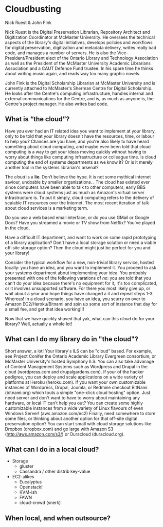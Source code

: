 ﻿Cloudbusting
===

Nick Ruest & John Fink


Nick Ruest is the Digital Preservation Librarian, Repository Architect and Digitization Coordinator at McMaster University. He oversees the technical aspects of the library's digital initiatives, develops policies and workflows for digital preservation, digitization and metadata delivery, writes really bad code, and manages a number of servers. He is also the Vice-President/President elect of the Ontario Library and Technology Association as well as the President of the McMaster University Academic Librarians Association and a CAUT Defence Fund trustee. In his spare time he thinks about writing music again, and reads way too many graphic novels.


John Fink is the Digital Scholarship Librarian at McMaster University and is currently attached to McMaster's Sherman Centre for Digital Scholarship.  He looks after the Centre's computing infrastructure, handles internal and external communications for the Centre, and is, as much as anyone is, the Centre's project manager. He also writes bad code.

## What is “the cloud”? 

Have you ever had an IT related idea you want to implement at your library, only to be told that your library doesn't have the resources, time, or labour to help you? Chances are you have, and you're also likely to have heard something about cloud computing, and maybe even been told that cloud computing is a way to get your ideas moving quickly without having to worry about things like computing infrastructure or colleague time. Is cloud computing the end of systems departments as we know it? Or is it merely another tool in the systems librarian's arsenal?

The _cloud_ is a **lie**. Don’t believe the hype. It is not some mythical internet saviour, undoable by smaller organizations.  . The cloud has existed ever since computers have been able to talk to other computers; early BBS systems were cloud systems just as much as Amazon's virtual server infrastructure is. To put it simply, cloud computing refers to the delivery of scalable IT resources over the Internet. The most recent iteration of talk about cloud services is a marketing term.

Do you use a web based email interface, or do you use GMail or Google Docs? Have you streamed a movie or TV show from Netflix?  You've played in the cloud. 

Have a difficult IT department, and want to work on some rapid prototyping of a library application? Don't have a local storage solution or need a viable off-site storage option? Then the cloud might just be perfect for you and your library!

Consider the typical workflow for a new, non-trivial library service, hosted locally: you have an idea, and you want to implement it. You proceed to ask your systems department about implementing your idea. You probably presented with one of the following varations of _no_: you are told that you can't do your idea because there's no equipment for it, it's too complicated, or it involves unsupported software. For there you most likely give up, or wait about a year and hope things have changed a it and repeat steps 1-3. Whereas! In a cloud scenario, you have an idea, you scurry on over to Amazon EC2/Heroku/Bitnami and spin up some sort of instance that day for a small fee, and get that idea working!!!

Now that we have quickly shaved that yak, what can this _cloud_ do for your library? Well, actually a whole lot!

## What can I do my library do in "the cloud"?

Short answer, a lot! Your library's ILS can be "cloud" based. For example, see Project Conifer the Ontario Academic Library Evergreen consortium, or McMaster University's hosted Symphony ILS. You can also take advanage of Content Management Systems such as Wordpress and Drupal in the cloud (wordpress.com and drupalgardens.com). If your of the hacker pedigree, you can deploy and scale applications on a wide variety of platforms at Heroku (heroku.com). If you want your own customizable instances of Wordpress, Drupal, Joomla, or Redmine checkout BitNami (bitnami.org) which touts a simple "one-click cloud hosting" option. Just need server and don't want to have to worry about maintaining any hardware, or local IT can't help you out? You can create some highly customizable instances from a wide variety of Linux flavours of even Windows Server! (aws.amazon.com/ec2) Finally, need somewhere to store some files, or thinking about another option for that off-site digital preservation option? You can start small with cloud storage solutions like Dropbox (dropbox.com) and go large with Amazon S3 (http://aws.amazon.com/s3/) or Duracloud (duracloud.org).

## What can I do in a local cloud?

* Storage
  * gluster
  * Cassandra / other distrib key-value
* EC2-alikes
  * Eucalyptus
  * Openstack!
  * KVM-ish
  * FAWN
  * cloud-crowd (snerk)

## When local, and when outsource?

